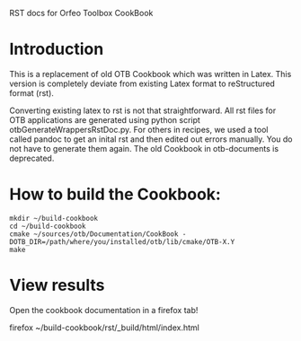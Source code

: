 RST docs for Orfeo Toolbox CookBook

Introduction
============

This is a replacement of old OTB Cookbook which was written in Latex. This version is completely deviate from existing Latex format to reStructured format (rst).

Converting existing latex to rst is not that straightforward. All rst files for OTB applications are generated using python script otbGenerateWrappersRstDoc.py.
For others in recipes, we used a tool called pandoc to get an inital rst and then edited out errors manually. You do not have to generate them again.
The old Cookbook in otb-documents is deprecated.

How to build the Cookbook:
==========================

    mkdir ~/build-cookbook
    cd ~/build-cookbook
    cmake ~/sources/otb/Documentation/CookBook -DOTB_DIR=/path/where/you/installed/otb/lib/cmake/OTB-X.Y
    make

View results
============

Open the cookbook documentation in a firefox tab!

firefox ~/build-cookbook/rst/_build/html/index.html

